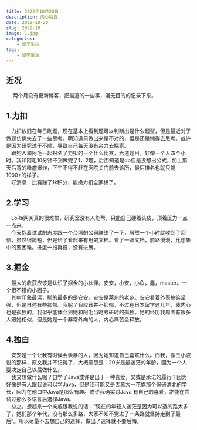 ```yaml
---
title: 2022年10月20日
description: 内心独白
date: 2022-10-20
slug: 2022-10
image: 1.jpg
categories:
    - 留学生活
tags:
    - 留学生活
---
```

## 近况
&emsp; 两个月没有更新博客，把最近的一些事，漫无目的的记录下来。

## 1.力扣
&emsp;力扣依旧在每日刷题，现在基本上看到题可以判断出是什么题型，但是最近对于做题仿佛失去了一些思考。明知道只做出来是不对的，但是还是懒得去思考。或许是因为研究过于不顺，导致自己每天没有余力去探索。  
&emsp;跟狗人和阿毛一起报名了力扣的一个什么比赛，六道题目，好像一个人四个小时。我和阿毛10分钟不到做完了1，2题，后面知道是dp但是没想出公式，加上那天后背的粉瘤爆炸，下午不得不赶在医院关门前去诊所，最后排名也就只能1000+的样子。  
&emsp;好消息：比赛赚了1k积分，能换力扣全家桶了。
## 2.学习
&emsp;LoRa网关真的很难搞，研究室没有人能帮，只能自己硬着头皮，顶着压力一点一点来。  
&emsp;今天抱着试试的态度跟一个台湾的公司联络了一下，居然一个小时就收到了回信，虽然很简短，但是给了看起来有用的文档。看了一眼文档，前路漫漫，比想象中的要困难。进度一拖再拖，没有进展。
## 3.掘金
&emsp;最大的收获应该是认识了掘金的小伙伴。安安，小安，小鱼，鑫，master。一个很不错的小圈子。  
&emsp;其中印象最深，聊的最多的是安安。安安是莱州的老乡。安安看着外表搞笑坚强，但是自述有些抑郁。我呢？我应该并不抑郁，不过在日本留学这几年，我内心也是孤独的，我似乎能体会到她和阿毛当时考研时的孤独。她的经历我周围有很多人跟她相似，但是她是一个非常外向的人，内心痛苦会释放。  
## 4.独白
&emsp;安安是一个让我有时候会羡慕的人，因为她知道自己喜欢什么。而我，像王小波说的那样，原文我并不记得了，大概意思是：20岁是最迷茫的年龄，因为一个人要决定自己以后做什么。  
&emsp;我又想做什么呢？自学了Java或许是出于一种喜爱，又或是承诺的履行？因为好像是有人跟我说可以学Java，但是我可能又是羡慕大一花旗那个保研清北的学长，因为在他口中Java是那么有趣。或许我确实对Java
有自己的喜爱，才能在尝试过那么多语言后选择Java。  
&emsp;总之，想起来一个亲戚跟我说的话：“现在的年轻人迷茫是因为可以选的路太多了，她们那个年代，没有那么多路，大家不知不觉进了一条路就坚持走到了最后”。所以尽量不去想自己的选择，做出了选择就不要后悔。  
